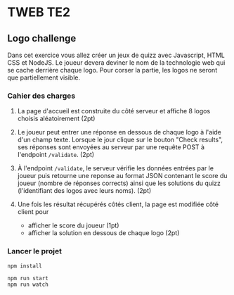 # TWEB TE2


## Logo challenge

Dans cet exercice vous allez créer un jeux de quizz avec Javascript, HTML CSS et NodeJS. Le joueur devera deviner le nom de la technologie web qui se cache derrière chaque logo. Pour corser la partie, les logos ne seront que partiellement visible.

### Cahier des charges

1. La page d'accueil est construite du côté serveur et affiche 8 logos choisis aléatoirement (2pt)
2. Le joueur peut entrer une réponse en dessous de chaque logo à l'aide d'un champ texte. Lorsque le jour clique sur le bouton "Check results", ses réponses sont envoyées au serveur par une requête POST à l'endpoint `/validate`. (2pt)
3. À l'endpoint `/validate`, le serveur vérifie les données entrées par le joueur puis retourne une reponse au format JSON contenant le score du joueur (nombre de réponses corrects) ainsi que les solutions du quizz (l'identifiant des logos avec leurs noms). (2pt)

4. Une fois les résultat récupérés côtés client, la page est modifiée côté client pour
   - afficher le score du joueur (1pt)
   - afficher la solution en dessous de chaque logo (2pt) 


### Lancer le projet

```
npm install
```

```
npm run start
npm run watch
```

